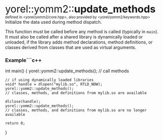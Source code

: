 <span style="font-size:xx-large;">yorel::yomm2::<strong>update_methods</strong></span><br/>
<sub>defined in <yorel/yomm2/core.hpp>, also provided by <yorel/yomm2/keywords.hpp></sub><br/>
Initialize the data used during method dispatch.

This function must be called before any method is called (typically in `main`).
It must also be called after a shared library is dynamically loaded or unloaded,
if the library adds method declarations, method definitions, or classes derived
from classes that are used as virtual arguments.

### Example```c++

int main() {
    yorel::yomm2::update_methods();
    // call methods

    // if using dynamically loaded libraries
    void* handle = dlopen("mylib.so", RTLD_NOW);
    yorel::yomm2::update_methods();
    // classes, methods, and definitions from mylib.so are available

    dlclose(handle);
    yorel::yomm2::update_methods();
    // classes, methods, and definitions from mylib.so are no longer available

    return 0;
}
```
